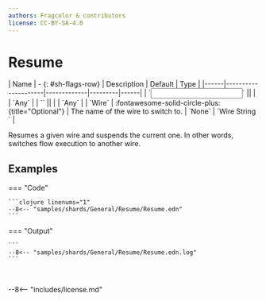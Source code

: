 ```yaml
---
authors: Fragcolor & contributors
license: CC-BY-SA-4.0
---
```



# Resume

<div class="sh-parameters" markdown="1">
| Name | - {: #sh-flags-row} | Description | Default | Type |
|------|---------------------|-------------|---------|------|
| `<input>` || | | `Any` |
| `<output>` || | | `Any` |
| `Wire` | :fontawesome-solid-circle-plus:{title="Optional"}  | The name of the wire to switch to. | `None` | `Wire String ` |

</div>

Resumes a given wire and suspends the current one. In other words, switches flow execution to another wire.

## Examples

=== "Code"

    ```clojure linenums="1"
    --8<-- "samples/shards/General/Resume/Resume.edn"
    ```

=== "Output"

    ```
    --8<-- "samples/shards/General/Resume/Resume.edn.log"
    ```
&nbsp;

--8<-- "includes/license.md"
